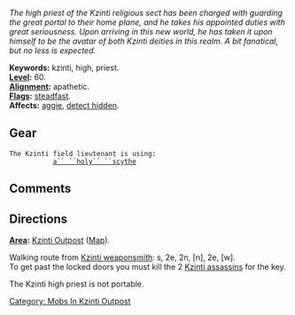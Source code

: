 *The high priest of the Kzinti religious sect has been charged with
guarding the great portal to their home plane, and he takes his
appointed duties with great seriousness. Upon arriving in this new
world, he has taken it upon himself to be the avatar of both Kzinti
deities in this realm. A bit fanatical, but no less is expected.*

**Keywords:** kzinti, high, priest.  
**[Level](Level.md "wikilink"):** 60.  
**[Alignment](Alignment.md "wikilink"):** apathetic.  
**[Flags](:Category:_Mob_Types.md "wikilink"):**
[steadfast](Sentinel_Mobs.md "wikilink").  
**Affects:** [aggie](Aggressive.md "wikilink"), [detect
hidden](Detect_Hidden.md "wikilink").  

## Gear

`The Kzinti field lieutenant is using:`  
<wielded>`           `[`a`` ``holy`` ``scythe`](Kzinti_Holy_Scythe.md "wikilink")

## Comments

## Directions

**[Area](:Category:_Areas.md "wikilink"):** [Kzinti
Outpost](:Category:_Kzinti_Outpost.md "wikilink")
([Map](Kzinti_Outpost_Map.md "wikilink")).  

Walking route from [Kzinti
weaponsmith](Kzinti_Weaponsmith.md "wikilink"): s, 2e, 2n, \[n\], 2e,
\[w\].  
To get past the locked doors you must kill the 2 [Kzinti
assassins](Kzinti_Assassin.md "wikilink") for the key.

The Kzinti high priest is not portable.  

[Category: Mobs In Kzinti
Outpost](Category:_Mobs_In_Kzinti_Outpost "wikilink")

